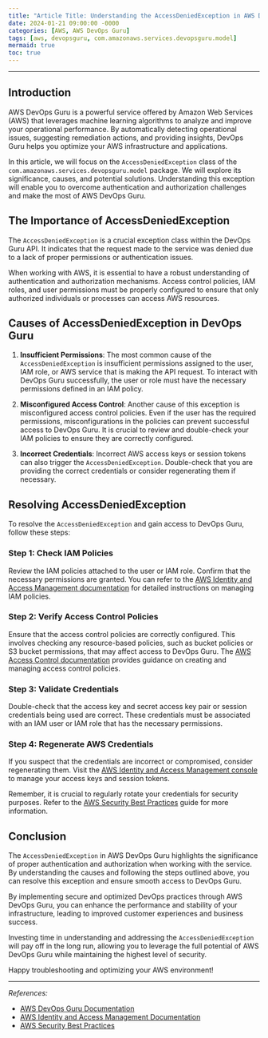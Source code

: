 ```yaml
---
title: "Article Title: Understanding the AccessDeniedException in AWS DevOps Guru"
date: 2024-01-21 09:00:00 -0000
categories: [AWS, AWS DevOps Guru]
tags: [aws, devopsguru, com.amazonaws.services.devopsguru.model]
mermaid: true
toc: true
---
```



---

## Introduction

AWS DevOps Guru is a powerful service offered by Amazon Web Services (AWS) that leverages machine learning algorithms to analyze and improve your operational performance. By automatically detecting operational issues, suggesting remediation actions, and providing insights, DevOps Guru helps you optimize your AWS infrastructure and applications.

In this article, we will focus on the `AccessDeniedException` class of the `com.amazonaws.services.devopsguru.model` package. We will explore its significance, causes, and potential solutions. Understanding this exception will enable you to overcome authentication and authorization challenges and make the most of AWS DevOps Guru.

## The Importance of AccessDeniedException

The `AccessDeniedException` is a crucial exception class within the DevOps Guru API. It indicates that the request made to the service was denied due to a lack of proper permissions or authentication issues.

When working with AWS, it is essential to have a robust understanding of authentication and authorization mechanisms. Access control policies, IAM roles, and user permissions must be properly configured to ensure that only authorized individuals or processes can access AWS resources.

## Causes of AccessDeniedException in DevOps Guru

1. **Insufficient Permissions**: The most common cause of the `AccessDeniedException` is insufficient permissions assigned to the user, IAM role, or AWS service that is making the API request. To interact with DevOps Guru successfully, the user or role must have the necessary permissions defined in an IAM policy.

2. **Misconfigured Access Control**: Another cause of this exception is misconfigured access control policies. Even if the user has the required permissions, misconfigurations in the policies can prevent successful access to DevOps Guru. It is crucial to review and double-check your IAM policies to ensure they are correctly configured.

3. **Incorrect Credentials**: Incorrect AWS access keys or session tokens can also trigger the `AccessDeniedException`. Double-check that you are providing the correct credentials or consider regenerating them if necessary.

## Resolving AccessDeniedException

To resolve the `AccessDeniedException` and gain access to DevOps Guru, follow these steps:

### Step 1: Check IAM Policies

Review the IAM policies attached to the user or IAM role. Confirm that the necessary permissions are granted. You can refer to the [AWS Identity and Access Management documentation](https://docs.aws.amazon.com/IAM/latest/UserGuide/access_policies_manage.html) for detailed instructions on managing IAM policies.

### Step 2: Verify Access Control Policies

Ensure that the access control policies are correctly configured. This involves checking any resource-based policies, such as bucket policies or S3 bucket permissions, that may affect access to DevOps Guru. The [AWS Access Control documentation](https://docs.aws.amazon.com/IAM/latest/UserGuide/access_policies.html) provides guidance on creating and managing access control policies.

### Step 3: Validate Credentials

Double-check that the access key and secret access key pair or session credentials being used are correct. These credentials must be associated with an IAM user or IAM role that has the necessary permissions.

### Step 4: Regenerate AWS Credentials

If you suspect that the credentials are incorrect or compromised, consider regenerating them. Visit the [AWS Identity and Access Management console](https://console.aws.amazon.com/iam/) to manage your access keys and session tokens.

Remember, it is crucial to regularly rotate your credentials for security purposes. Refer to the [AWS Security Best Practices](https://docs.aws.amazon.com/general/latest/gr/aws-security-best-practices.html) guide for more information.

## Conclusion

The `AccessDeniedException` in AWS DevOps Guru highlights the significance of proper authentication and authorization when working with the service. By understanding the causes and following the steps outlined above, you can resolve this exception and ensure smooth access to DevOps Guru.

By implementing secure and optimized DevOps practices through AWS DevOps Guru, you can enhance the performance and stability of your infrastructure, leading to improved customer experiences and business success.

Investing time in understanding and addressing the `AccessDeniedException` will pay off in the long run, allowing you to leverage the full potential of AWS DevOps Guru while maintaining the highest level of security.

Happy troubleshooting and optimizing your AWS environment!

---

*References:*
- [AWS DevOps Guru Documentation](https://docs.aws.amazon.com/devops-guru/)
- [AWS Identity and Access Management Documentation](https://docs.aws.amazon.com/IAM/latest/UserGuide/)
- [AWS Security Best Practices](https://docs.aws.amazon.com/general/latest/gr/aws-security-best-practices.html)